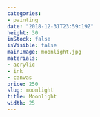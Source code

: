 ```yaml
---
categories:
- painting
date: "2018-12-31T23:59:19Z"
height: 30
inStock: false
isVisible: false
mainImage: moonlight.jpg
materials:
- acrylic
- ink
- canvas
price: 250
slug: moonlight
title: Moonlight
width: 25
---
```


